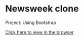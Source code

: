 # Newsweek clone

Project: Using Bootstrap

[Click here to view in the browser](https://bojana12.github.io/project-using-bootstrap/)
